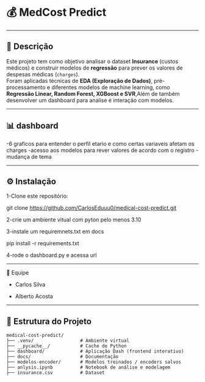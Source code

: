 # 💰 MedCost Predict
---

## 📌 Descrição
Este projeto tem como objetivo analisar o dataset **Insurance** (custos médicos) e construir modelos de **regressão** para prever os valores de despesas médicas (`charges`).  
Foram aplicadas técnicas de **EDA (Exploração de Dados)**, pré-processamento e diferentes modelos de machine learning, como **Regressão Linear, Random Forest, XGBoost e SVR**,Além de também desenvolver um dashboard para analise é interação com modelos.  

---
## 📊 dashboard
-6 graficos para entender o perfil etario e como certas variaveis afetam os charges
-acesso aos modelos para rever valores de acordo com o registro
-mudança de tema

---

## ⚙️ Instalação

1-Clone este repositório:

git clone https://github.com/CarlosEduuu0/medical-cost-predict.git


2-crie um ambiente vitual com pyton pelo menos 3.10


3-instale um requiremnets.txt em docs

pip install -r requirements.txt

4-rode o dashboard.py e acessa url

---
👥 Equipe

- Carlos Silva

- Alberto Acosta
---
## 📂 Estrutura do Projeto
```plaintext
medical-cost-predict/
├── .venv/                 # Ambiente virtual
├── __pycache__/           # Cache de Python
├── dashboard/             # Aplicação Dash (frontend interativo)
├── docs/                  # Documentação
├── modelos-encoder/       # Modelos treinados / encoders salvos
├── anlysis.ipynb          # Notebook de análise e modelagem
├── insurance.csv          # Dataset


